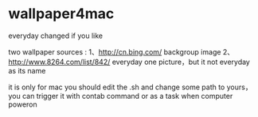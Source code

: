 # wallpaper4mac
everyday changed if you like

two wallpaper  sources :
  1、http://cn.bing.com/ backgroup image
  2、http://www.8264.com/list/842/  everyday  one picture，but it not everyday as its name

it is only for mac
you should edit the .sh and change some path to yours，you can trigger it with contab command or as a task when computer poweron
